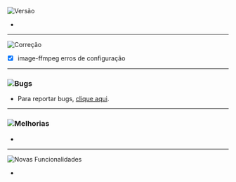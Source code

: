 ![Versão](https://img.shields.io/badge/version-1.0.2.8-orange)

-
---
![Correção](https://img.shields.io/badge/status-correção-brightgreen)

- [x] image-ffmpeg erros de configuração
---
### ![Bugs](https://img.shields.io/badge/status-bugs-red)
- Para reportar bugs, [clique aqui](https://github.com/PauloCesar-dev404/M3u8_Analyzer/issues).
---
### ![Melhorias](https://img.shields.io/badge/status-melhorias-yellow)
- 
---
![Novas Funcionalidades](https://img.shields.io/badge/status-novas_funcionalidades-blue)

- 